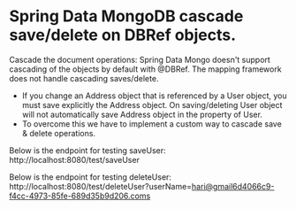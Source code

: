 # Spring Data MongoDB cascade save/delete on DBRef objects.

 Cascade the document operations: Spring Data Mongo doesn't support cascading of the objects by default with @DBRef. The mapping framework does not 
 handle cascading saves/delete.  	
 - If you change an Address object that is referenced by a User object, you must save explicitly the Address
 	 object. On saving/deleting User object will not automatically save Address object in the property of User.  	 
 - To overcome this we have to implement a custom way to cascade save & delete operations.   
 	

Below is the endpoint for testing saveUser: 
	http://localhost:8080/test/saveUser
	
Below is the endpoint for testing deleteUser: 	
	http://localhost:8080/test/deleteUser?userName=hari@gmail6d4066c9-f4cc-4973-85fe-689d35b9d206.coms

